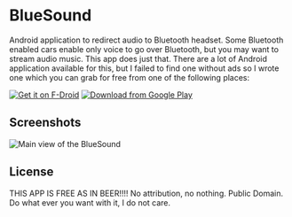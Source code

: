 # BlueSound
Android application to redirect audio to Bluetooth headset. Some Bluetooth enabled cars enable only voice to go over Bluetooth, but you may want to stream audio music. This app does just that. There are a lot of Android application available for this, but I failed to find one without ads so I wrote one which you can grab for free from one of the following places:

[![Get it on F-Droid](https://f-droid.org/wiki/images/0/06/F-Droid-button_get-it-on.png)](https://f-droid.org/repository/browse/?fdid=com.soyblue.bluesound)
[![Download from Google Play](http://www.android.com/images/brand/android_app_on_play_large.png "Download from Google Play")](https://play.google.com/store/apps/details?id=com.soyblue.bluesound)

## Screenshots

![Main view of the BlueSound](https://raw.github.com/soynerdito/BlueSound/master/Screenshots/App_off_thumb.png)

## License

THIS APP IS FREE AS IN BEER!!!!
No attribution, no nothing. Public Domain. Do what ever you want with it, I do not care.
